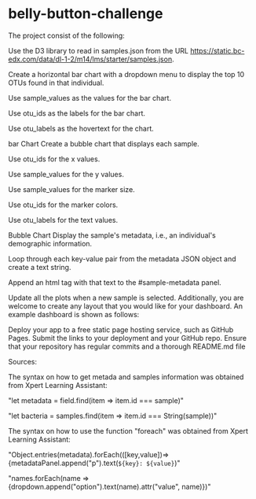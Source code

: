 # belly-button-challenge


The project consist of the following:

Use the D3 library to read in samples.json from the URL https://static.bc-edx.com/data/dl-1-2/m14/lms/starter/samples.json.

Create a horizontal bar chart with a dropdown menu to display the top 10 OTUs found in that individual.

Use sample_values as the values for the bar chart.

Use otu_ids as the labels for the bar chart.

Use otu_labels as the hovertext for the chart.

bar Chart
Create a bubble chart that displays each sample.

Use otu_ids for the x values.

Use sample_values for the y values.

Use sample_values for the marker size.

Use otu_ids for the marker colors.

Use otu_labels for the text values.

Bubble Chart
Display the sample's metadata, i.e., an individual's demographic information.

Loop through each key-value pair from the metadata JSON object and create a text string.

Append an html tag with that text to the #sample-metadata panel.

Update all the plots when a new sample is selected. Additionally, you are welcome to create any layout that you would like for your dashboard. An example dashboard is shown as follows:

Deploy your app to a free static page hosting service, such as GitHub Pages. Submit the links to your deployment and your GitHub repo. Ensure that your repository has regular commits and a thorough README.md file

Sources:

The syntax on how to get metada and samples information was obtained from Xpert Learning Assistant:

"let metadata = field.find(item => item.id === sample)"

"let bacteria = samples.find(item => item.id === String(sample))"

The syntax on how to use the function "foreach" was obtained from Xpert Learning Assistant:

"Object.entries(metadata).forEach(([key,value])=>{metadataPanel.append("p").text(`${key}: ${value}`)"

"names.forEach(name => {dropdown.append("option").text(name).attr("value", name)})"

      


